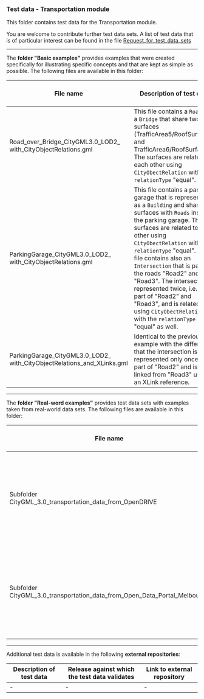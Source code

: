 ### Test data - Transportation module

This folder contains test data for the Transportation module.

You are welcome to contribute further test data sets. A list of test data that is of particular interest can be found in the file [Request_for_test_data_sets](../Transportation/Request_for_test_data_sets.md)

***

The **folder "Basic examples"** provides examples that were created specifically for illustrating specific concepts and that are kept as simple as possible. The following files are available in this folder:

File name | Description of test data | Release against which the test data validates
-------------------------|-----------------------------------------------|-------------------
Road_over_Bridge_CityGML3.0_LOD2_<br>with_CityObjectRelations.gml | This file contains a `Road` and a `Bridge` that share two surfaces (TrafficArea5/RoofSurface1 and TrafficArea6/RoofSurface2). The surfaces are related to each other using `CityObectRelation` with the `relationType` "equal". | 3.0.0-draft.2021.12.01.1
ParkingGarage_CityGML3.0_LOD2_<br>with_CityObjectRelations.gml | This file contains a parking garage that is represented as a `Building` and shares surfaces with `Roads` inside the parking garage. The surfaces are related to each other using `CityObectRelation` with the `relationType` "equal". The file contains also an `Intersection` that is part of the roads "Road2" and "Road3". The intersection is represented twice, i.e. as part of "Road2" and "Road3", and is related using `CityObectRelation` with the `relationType` "equal" as well. | 3.0.0-draft.2021.12.01.1
ParkingGarage_CityGML3.0_LOD2_<br>with_CityObjectRelations_and_XLinks.gml | Identical to the previous example with the difference that the intersection is represented only once as part of "Road2" and is linked from "Road3" using an XLink reference. | 3.0.0-draft.2021.12.01.1

***

The **folder "Real-word examples"** provides test data sets with examples taken from real-world data sets. The following files are available in this folder:

File name | Description of test data | Release against which the test data validates
-------------------------|-----------------------------------------------|-------------------
Subfolder<br>CityGML_3.0_transportation_data_from_OpenDRIVE | This folder provides a CityGML file that represents an intersection in the city of Ingolstadt created from OpenDRIVE data. | 3.0.0-draft.2021.12.01.1
Subfolder<br>CityGML_3.0_transportation_data_from_Open_Data_Portal_Melbourne | This folder provides examples for how to segment roads into sections and intersections using data from the city of Melbourne | 3.0.0-draft.2021.12.01.1

***

Additional test data is available in the following **external repositories**:

Description of test data | Release against which the test data validates | Link to external repository
-------------------------|-----------------------------------------------|-------------------
| - | - | -
